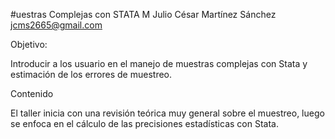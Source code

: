 #uestras Complejas con STATA
M
Julio César Martínez Sánchez 
jcms2665@gmail.com


Objetivo:

Introducir a los usuario en el manejo de muestras complejas con Stata y estimación de los errores de muestreo.


Contenido

El taller inicia con una revisión teórica muy general sobre el muestreo, luego se enfoca en el cálculo de las precisiones estadísticas con Stata.
